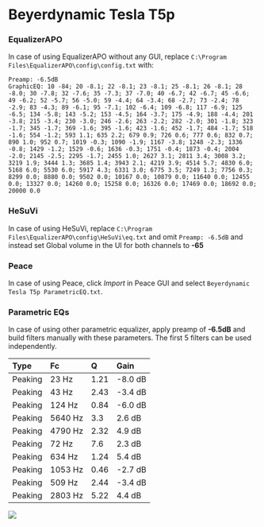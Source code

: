 # Beyerdynamic Tesla T5p

### EqualizerAPO
In case of using EqualizerAPO without any GUI, replace `C:\Program Files\EqualizerAPO\config\config.txt`
with:
```
Preamp: -6.5dB
GraphicEQ: 10 -84; 20 -8.1; 22 -8.1; 23 -8.1; 25 -8.1; 26 -8.1; 28 -8.0; 30 -7.8; 32 -7.6; 35 -7.3; 37 -7.0; 40 -6.7; 42 -6.7; 45 -6.6; 49 -6.2; 52 -5.7; 56 -5.0; 59 -4.4; 64 -3.4; 68 -2.7; 73 -2.4; 78 -2.9; 83 -4.3; 89 -6.1; 95 -7.1; 102 -6.4; 109 -6.8; 117 -6.9; 125 -6.5; 134 -5.8; 143 -5.2; 153 -4.5; 164 -3.7; 175 -4.9; 188 -4.4; 201 -3.8; 215 -3.4; 230 -3.0; 246 -2.6; 263 -2.2; 282 -2.0; 301 -1.8; 323 -1.7; 345 -1.7; 369 -1.6; 395 -1.6; 423 -1.6; 452 -1.7; 484 -1.7; 518 -1.6; 554 -1.2; 593 1.1; 635 2.2; 679 0.9; 726 0.6; 777 0.6; 832 0.7; 890 1.0; 952 0.7; 1019 -0.3; 1090 -1.9; 1167 -3.8; 1248 -2.3; 1336 -0.8; 1429 -1.2; 1529 -0.6; 1636 -0.3; 1751 -0.4; 1873 -0.4; 2004 -2.0; 2145 -2.5; 2295 -1.7; 2455 1.0; 2627 3.1; 2811 3.4; 3008 3.2; 3219 1.9; 3444 1.3; 3685 1.4; 3943 2.1; 4219 3.9; 4514 5.7; 4830 6.0; 5168 6.0; 5530 6.0; 5917 4.3; 6331 3.0; 6775 3.5; 7249 1.3; 7756 0.3; 8299 0.0; 8880 0.0; 9502 0.0; 10167 0.0; 10879 0.0; 11640 0.0; 12455 0.0; 13327 0.0; 14260 0.0; 15258 0.0; 16326 0.0; 17469 0.0; 18692 0.0; 20000 0.0
```

### HeSuVi
In case of using HeSuVi, replace `C:\Program Files\EqualizerAPO\config\HeSuVi\eq.txt` and omit `Preamp:
-6.5dB` and instead set Global volume in the UI for both channels to **-65**

### Peace
In case of using Peace, click *Import* in Peace GUI and select `Beyerdynamic Tesla T5p ParametricEQ.txt`.

### Parametric EQs
In case of using other parametric equalizer, apply preamp of **-6.5dB** and build filters manually with
these parameters. The first 5 filters can be used independently.

| Type    | Fc      |    Q | Gain    |
|:--------|:--------|:-----|:--------|
| Peaking | 23 Hz   | 1.21 | -8.0 dB |
| Peaking | 43 Hz   | 2.43 | -3.4 dB |
| Peaking | 124 Hz  | 0.84 | -6.0 dB |
| Peaking | 5640 Hz | 3.3  | 2.6 dB  |
| Peaking | 4790 Hz | 2.32 | 4.9 dB  |
| Peaking | 72 Hz   | 7.6  | 2.3 dB  |
| Peaking | 634 Hz  | 1.24 | 5.4 dB  |
| Peaking | 1053 Hz | 0.46 | -2.7 dB |
| Peaking | 509 Hz  | 2.44 | -3.4 dB |
| Peaking | 2803 Hz | 5.22 | 4.4 dB  |

![](https://raw.githubusercontent.com/jaakkopasanen/AutoEq/master/results/headphonecom/headphonecom/Beyerdynamic%20Tesla%20T5p/Beyerdynamic%20Tesla%20T5p.png)